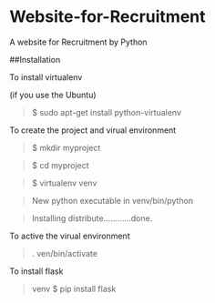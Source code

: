 # Website-for-Recruitment
A website for Recruitment  by Python

##Installation

To install virtualenv

(if you use the Ubuntu)
>$ sudo apt-get install python-virtualenv

To create the project and virual environment 

>$ mkdir myproject

>$ cd myproject

>$ virtualenv venv

>New python executable in venv/bin/python

>Installing distribute............done.

To active the virual environment

>. ven/bin/activate

To install flask

>venv $ pip install flask 